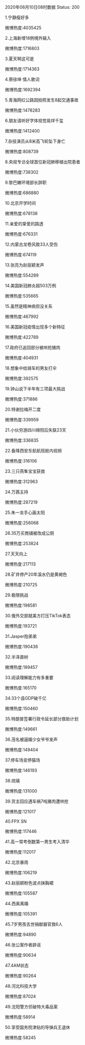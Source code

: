 2020年08月10日08时数据
Status: 200

1.宁静瘦好多

微博热度:4035425

2.上海新增18例境外输入

微博热度:1716803

3.夏天啊这可是

微博热度:1714363

4.蔡徐坤 情人歌词

微博热度:1692394

5.青海网红公路因拍照发生8起交通事故

微博热度:1478283

6.朋友请听好字体视觉易烊千玺

微博热度:1412400

7.杂技演员从8米高飞轮坠下身亡

微博热度:808739

8.央视专访全球首位新冠肺移植出院患者

微博热度:738302

9.黎巴嫩环境部长辞职

微博热度:686880

10.北京开学时间

微博热度:678138

11.亲爱的挚爱的路透

微博热度:676331

12.内蒙古龙卷风致33人受伤

微博热度:674119

13.张亮为赵丽颖发声

微博热度:554289

14.美国新冠肺炎超503万例

微博热度:535665

15.虽然是精神病但没关系

微博热度:467992

16.美国新冠疫情出现多个新特征

微博热度:422789

17.政府已追回部分被哄抢猪肉

微博热度:404931

18.想象中给骑车的男友打伞

微博热度:392575

19.钟山说下半年有三项最大挑战

微博热度:371886

20.特谢拉梅开二度

微博热度:339959

21.小伙穷游四川绵阳后失联23天

微博热度:336835

22.备降西安东航航班舱内视频

微博热度:316106

23.三只燕隼宝宝获救

微博热度:312963

24.万茜主持

微博热度:287219

25.朱一龙手心画太阳

微博热度:256068

26.35万买商铺被改成公厕

微博热度:253824

27.天天向上

微博热度:217113

28.矿井停产20年溪水仍是黄褐色

微博热度:210725

29.极限挑战

微博热度:198581

30.俄外交部就美方打压TikTok表态

微博热度:193721

31.Jasper抱弟弟

微博热度:190436

32.半泽直树

微博热度:189457

33.阅读理解能力有多重要

微博热度:165170

34.33个县GDP破千亿

微博热度:150460

35.特朗普签署行政令延长部分救助计划

微博热度:149661

36.茂名被逼婚少女爷爷发声

微博热度:149404

37.停车场变停猫场

微博热度:146193

38.琉璃

微博热度:131000

39.货主回应遇车祸7吨猪肉遭哄抢

微博热度:121017

40.FPX SN

微博热度:117446

41.高一常考倒数第一男生考入清华

微博热度:112017

42.北京暴雨

微博热度:106219

43.赵丽颖粉色波点抹胸裙

微博热度:105587

44.西奥离婚

微博热度:105391

45.7岁男孩去世捐献器官救6人

微博热度:94890

46.张公案作者辟谣

微博热度:90634

47.4AM状态

微博热度:90264

48.河北科技大学

微博热度:87024

49.沈阳警方侦破特大毒品案

微博热度:58914

50.享受国务院津贴的导弹兵王退休

微博热度:58245

